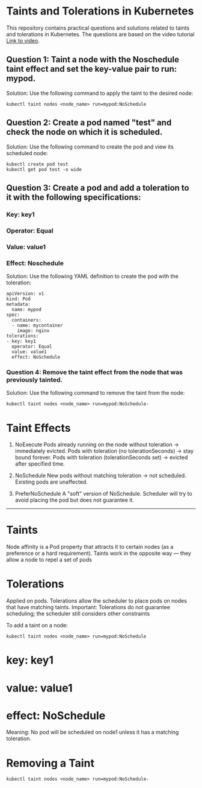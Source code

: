# Taints and Tolerations in Kubernetes
This repository contains practical questions and solutions related to taints and tolerations in Kubernetes. The questions are based on the video tutorial [Link to video](https://youtu.be/y4UarwGKZQQ).

## Question 1: Taint a node with the Noschedule taint effect and set the key-value pair to run: mypod.
Solution: Use the following command to apply the taint to the desired node:
```
kubectl taint nodes <node_name> run=mypod:NoSchedule
```

## Question 2: Create a pod named "test" and check the node on which it is scheduled.
Solution: Use the following command to create the pod and view its scheduled node:
```
kubectl create pod test
kubectl get pod test -o wide
```

## Question 3: Create a pod and add a toleration to it with the following specifications:
### Key: key1
### Operator: Equal
### Value: value1
### Effect: Noschedule
Solution: Use the following YAML definition to create the pod with the toleration:
```
apiVersion: v1
kind: Pod
metadata:
  name: mypod
spec:
  containers:
  - name: mycontainer
    image: nginx
tolerations:
- key: key1
  operator: Equal
  value: value1
  effect: NoSchedule
```

### Question 4: Remove the taint effect from the node that was previously tainted.
Solution: Use the following command to remove the taint from the node:
```
kubectl taint nodes <node_name> run=mypod:NoSchedule-
```


# Taint Effects
1. NoExecute
   Pods already running on the node without toleration → immediately evicted.
   Pods with toleration (no tolerationSeconds) → stay bound forever.
   Pods with toleration (tolerationSeconds set) → evicted after specified time.

2. NoSchedule
   New pods without matching toleration → not scheduled.
   Existing pods are unaffected.

3. PreferNoSchedule
   A "soft" version of NoSchedule.
   Scheduler will try to avoid placing the pod but does not guarantee it.
________________________________________________________________________________________________________________________________________
# Taints
  Node affinity is a Pod property that attracts it to certain nodes (as a preference or a hard requirement).
  Taints work in the opposite way — they allow a node to repel a set of pods

# Tolerations
Applied on pods.
   Tolerations allow the scheduler to place pods on nodes that have matching taints.
   Important: Tolerations do not guarantee scheduling; the scheduler still considers other constraints

  To add a taint on a node:
  ```
  kubectl taint nodes <node_name> run=mypod:NoSchedule
 ```
# key: key1
# value: value1
# effect: NoSchedule
Meaning: No pod will be scheduled on node1 unless it has a matching toleration.

# Removing a Taint
```
kubectl taint nodes <node_name> run=mypod:NoSchedule-
```

  



